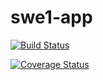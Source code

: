 # swe1-app

[![Build Status](https://app.travis-ci.com/Pooja-Codes/swe1-app.svg?branch=main)](https://app.travis-ci.com/Pooja-Codes/swe1-app)

[![Coverage Status](https://coveralls.io/repos/github/Pooja-Codes/swe1-app/badge.svg?branch=main)](https://coveralls.io/github/Pooja-Codes/swe1-app?branch=main)
